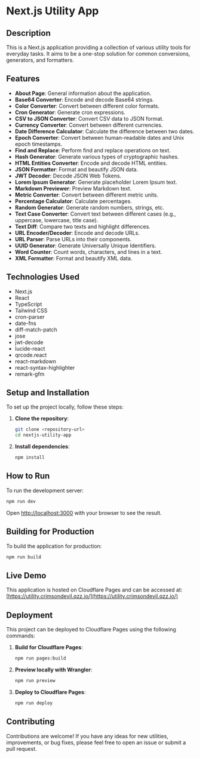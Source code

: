 # Next.js Utility App

## Description
This is a Next.js application providing a collection of various utility tools for everyday tasks. It aims to be a one-stop solution for common conversions, generators, and formatters.

## Features
- **About Page**: General information about the application.
- **Base64 Converter**: Encode and decode Base64 strings.
- **Color Converter**: Convert between different color formats.
- **Cron Generator**: Generate cron expressions.
- **CSV to JSON Converter**: Convert CSV data to JSON format.
- **Currency Converter**: Convert between different currencies.
- **Date Difference Calculator**: Calculate the difference between two dates.
- **Epoch Converter**: Convert between human-readable dates and Unix epoch timestamps.
- **Find and Replace**: Perform find and replace operations on text.
- **Hash Generator**: Generate various types of cryptographic hashes.
- **HTML Entities Converter**: Encode and decode HTML entities.
- **JSON Formatter**: Format and beautify JSON data.
- **JWT Decoder**: Decode JSON Web Tokens.
- **Lorem Ipsum Generator**: Generate placeholder Lorem Ipsum text.
- **Markdown Previewer**: Preview Markdown text.
- **Metric Converter**: Convert between different metric units.
- **Percentage Calculator**: Calculate percentages.
- **Random Generator**: Generate random numbers, strings, etc.
- **Text Case Converter**: Convert text between different cases (e.g., uppercase, lowercase, title case).
- **Text Diff**: Compare two texts and highlight differences.
- **URL Encoder/Decoder**: Encode and decode URLs.
- **URL Parser**: Parse URLs into their components.
- **UUID Generator**: Generate Universally Unique Identifiers.
- **Word Counter**: Count words, characters, and lines in a text.
- **XML Formatter**: Format and beautify XML data.

## Technologies Used
- Next.js
- React
- TypeScript
- Tailwind CSS
- cron-parser
- date-fns
- diff-match-patch
- jose
- jwt-decode
- lucide-react
- qrcode.react
- react-markdown
- react-syntax-highlighter
- remark-gfm

## Setup and Installation
To set up the project locally, follow these steps:

1. **Clone the repository**:
   ```bash
   git clone <repository-url>
   cd nextjs-utility-app
   ```

2. **Install dependencies**:
   ```bash
   npm install
   ```

## How to Run
To run the development server:

```bash
npm run dev
```

Open [http://localhost:3000](http://localhost:3000) with your browser to see the result.

## Building for Production
To build the application for production:

```bash
npm run build
```

## Live Demo
This application is hosted on Cloudflare Pages and can be accessed at: [https://utility.crimsondevil.qzz.io/](https://utility.crimsondevil.qzz.io/)

## Deployment
This project can be deployed to Cloudflare Pages using the following commands:

1. **Build for Cloudflare Pages**:
   ```bash
   npm run pages:build
   ```

2. **Preview locally with Wrangler**:
   ```bash
   npm run preview
   ```

3. **Deploy to Cloudflare Pages**:
   ```bash
   npm run deploy
   ```

## Contributing
Contributions are welcome! If you have any ideas for new utilities, improvements, or bug fixes, please feel free to open an issue or submit a pull request.
